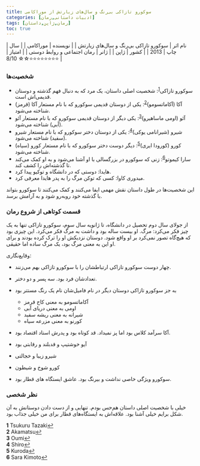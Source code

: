 ```yaml
---
title: سوکورو تازاکی بی‌رنگ و سال‌های زیارتش از موراکامی
categories: [ادبیات داستانی,رمان]
tags: [رمان,ژاپن,داستان]
toc: true
---
```



| نام اثر | سوکورو تازاکی بی‌رنگ و سال‌های زیارتش |
| نویسنده | موراکامی |
| سال چاپ | 2013 |
| کشور | ژاپن |
| ژانر | رمان اجتماعی و روابط دوستی |
| امتیاز | ⭐⭐⭐⭐⭐⭐⭐⭐☆☆ 8/10 |


### شخصیت‌ها

- سوکورو تازاکی<sup id="a1">[1](#f1)</sup>: شخصیت اصلی داستان، یک مرد که به دنبال فهم گذشته و دوستان قدیمی‌اش است.
- آکا (آکاماتسومو)<sup id="a2">[2](#f2)</sup>: یکی از دوستان قدیمی سوکورو که با نام مستعار آکا (قرمز) شناخته می‌شود.
- آئو (اومی ماساهیرو)<sup id="a3">[3](#f3)</sup>: یکی دیگر از دوستان قدیمی سوکورو که با نام مستعار آئو (آبی) شناخته می‌شود.
- شیرو (شیرانامی یوکی)<sup id="a4">[4](#f4)</sup>: یکی از دوستان دختر سوکورو که با نام مستعار شیرو (سفید) شناخته می‌شود.
- کورو (کورودا ایری)<sup id="a5">[5](#f5)</sup>: دیگر دوست دختر سوکورو که با نام مستعار کورو (سیاه) شناخته می‌شود.
- سارا کیموتو<sup id="a6">[6](#f6)</sup>: زنی که سوکورو در بزرگسالی با او آشنا می‌شود و به او کمک می‌کند تا گذشته‌اش را کشف کند.
- هایدا: دوستی که در دانشگاه و توکیو پیدا کرد.
- میدوری کاوا:‌ کسی که توکن مرگ را به پدر هایدا معرفی کرد.

این شخصیت‌ها در طول داستان نقش مهمی ایفا می‌کنند و کمک می‌کنند تا سوکورو بتواند با گذشته خود رو‌به‌رو شود و به آرامش برسد.

### قسمت کوتاهی از شروع رمان

از جولای سال دوم تحصیل در دانشگاه، تا ژانویه سال سوم، سوکورو تازاکی تنها به یک چیز فکر می‌کرد: مرگ. او بیست ساله بود و داشت به مرگ فکر می‌کرد. این چیزی بود که هیچ‌گاه تصور نمی‌کرد بر او واقع شود. دوستان نزدیکش او را ترک کرده بودند و برای او این به معنی مرگ بود، یک مرگ ساده اما حقیقی.

وقایع‌نگاری:

- چهار دوست سوکورو تازاکی ارتباطشان را با سوکورو تازاکی بهم می‌زنند.
- تعدادشان فرد بود. سه پسر و دو دختر.
- به جز سوکورو تازاکی دوستان دیگر در نام فامیل‌شان نام یک رنگ مستتر بود
    - آکاماتسومو به معنی کاج قرمز
    - اومی به معنی دریای آبی
    - شیرانه به معنی ریشه سفید
    - کورنو به معنی مزرعه سیاه
    

- آکا سرآمد کلاس بود اما پز نمیداد. قد کوتاه بود و پدرش استاد اقتصاد بود. 
- آیو خوشتیپ و قدبلند و رقابتی بود
- شیرو زیبا و خجالتی
- کورو شوخ و شیطون
- سوکورو ویژگی خاصی نداشت و بیرنگ بود. عاشق ایستگاه های قطار بود. 

### نظر شخصی
خیلی با شخصیت اصلی داستان هم‌حس بودم. تنهایی و از دست دادن دوستانش به آن شکل برایم خیلی آشنا بود. علاقه‌اش به ایستگاه‌های قطار برای من خیلی جذاب بود. 



<b id="f1">1</b> <span class="footnote">Tsukuru Tazaki</span>[↩](#a1)
<br><b id="f2">2</b> <span class="footnote">Akamatsu</span>[↩](#a2)
<br><b id="f3">3</b> <span class="footnote">Oumi</span>[↩](#a3)
<br><b id="f4">4</b> <span class="footnote">Shiro</span>[↩](#a4)
<br><b id="f5">5</b> <span class="footnote">Kuroda</span>[↩](#a5)
<br><b id="f6">6</b> <span class="footnote">Sara Kimoto</span>[↩](#a6)
